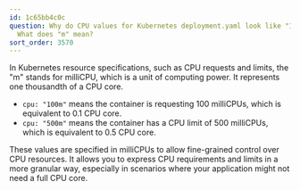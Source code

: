 ```yaml
---
id: 1c65bb4c0c
question: Why do CPU values for Kubernetes deployment.yaml look like "100m" and "500m"?
  What does "m" mean?
sort_order: 3570
---
```


In Kubernetes resource specifications, such as CPU requests and limits, the "m" stands for milliCPU, which is a unit of computing power. It represents one thousandth of a CPU core.

- `cpu: "100m"` means the container is requesting 100 milliCPUs, which is equivalent to 0.1 CPU core.
- `cpu: "500m"` means the container has a CPU limit of 500 milliCPUs, which is equivalent to 0.5 CPU core.

These values are specified in milliCPUs to allow fine-grained control over CPU resources. It allows you to express CPU requirements and limits in a more granular way, especially in scenarios where your application might not need a full CPU core.